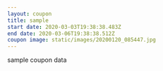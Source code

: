 ```yaml
---
layout: coupon
title: sample
start date: 2020-03-03T19:38:38.483Z
end date: 2020-03-06T19:38:38.512Z
coupon image: static/images/20200120_085447.jpg
---
```


sample coupon data
